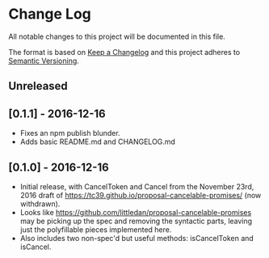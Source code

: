 # Change Log

All notable changes to this project will be documented in this file.

The format is based on [Keep a Changelog](http://keepachangelog.com/)
and this project adheres to [Semantic Versioning](http://semver.org/).


## Unreleased

<!--
   PRs should document their user-visible changes (if any) below
   this comment.
-->

## [0.1.1] - 2016-12-16

* Fixes an npm publish blunder.
* Adds basic README.md and CHANGELOG.md

## [0.1.0] - 2016-12-16

* Initial release, with CancelToken and Cancel from the November 23rd, 2016 draft of https://tc39.github.io/proposal-cancelable-promises/ (now withdrawn).
* Looks like https://github.com/littledan/proposal-cancelable-promises may be picking up the spec and removing the syntactic parts, leaving just the polyfillable pieces implemented here.
* Also includes two non-spec'd but useful methods: isCancelToken and isCancel.

